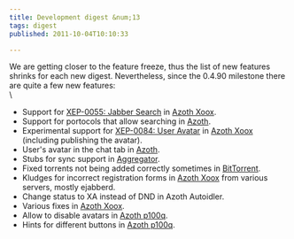 ```yaml
---
title: Development digest &num;13
tags: digest
published: 2011-10-04T10:10:33

---
```


We are getting closer to the feature freeze, thus the list of new
features shrinks for each new digest. Nevertheless, since the 0.4.90
milestone there are quite a few new features:\
\

-   Support for [XEP-0055: Jabber
    Search](http://xmpp.org/extensions/xep-0055.html) in [Azoth
    Xoox](/plugins-azoth-xoox).
-   Support for portocols that allow searching in
    [Azoth](/plugins-azoth).
-   Experimental support for [XEP-0084: User
    Avatar](http://xmpp.org/extensions/xep-0084.html) in [Azoth
    Xoox](/plugins-azoth-xoox) (including publishing the avatar).
-   User's avatar in the chat tab in [Azoth](/plugins-azoth).
-   Stubs for sync support in [Aggregator](/plugins-aggregator).
-   Fixed torrents not being added correctly sometimes in
    [BitTorrent](/plugins-bittorrent).
-   Kludges for incorrect registration forms in [Azoth
    Xoox](/plugins-azoth-xoox) from various servers, mostly ejabberd.
-   Change status to XA instead of DND in Azoth Autoidler.
-   Various fixes in [Azoth Xoox](/plugins-azoth-xoox).
-   Allow to disable avatars in [Azoth p100q](/plugins-azoth-p100q).
-   Hints for different buttons in [Azoth p100q](/plugins-azoth-p100q).